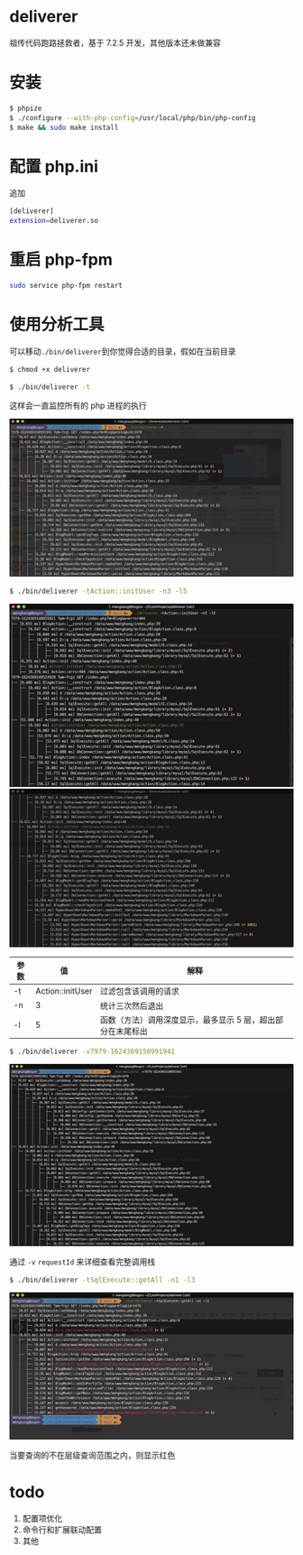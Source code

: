# deliverer
祖传代码跑路拯救者，基于 7.2.5 开发，其他版本还未做兼容
# 安装
```bash
$ phpize
$ ./configure --with-php-config=/usr/local/php/bin/php-config
$ make && sudo make install
```
# 配置 php.ini
追加
```bash
[deliverer]
extension=deliverer.so
```
# 重启 php-fpm
```bash
sudo service php-fpm restart
```

# 使用分析工具
可以移动`./bin/deliverer`到你觉得合适的目录，假如在当前目录
```bash
$ chmod +x deliverer
```
```bash
$ ./bin/deliverer -t
```
这样会一直监控所有的 php 进程的执行

![demo](doc/img/0.jpg)

```bash
$ ./bin/deliverer -tAction::initUser -n3 -l5
```

![demo](doc/img/1.jpg)
![demo](doc/img/1.1.jpg)


参数 | 值 | 解释
-----|-----|-----
-t | Action::initUser | 过滤包含该调用的请求
-n | 3 | 统计三次然后退出
-l | 5 | 函数（方法）调用深度显示，最多显示 5 层，超出部分在末尾标出


```bash
$ ./bin/deliverer -v7979-1624369150991941
```

![demo](doc/img/2.jpg)

通过 `-v` `requestId` 来详细查看完整调用栈

```bash
$ ./bin/deliverer -tSqlExecute::getAll -n1 -l3
```

![demo](doc/img/3.jpg)

当要查询的不在层级查询范围之内，则显示红色

# todo

1. 配置项优化
2. 命令行和扩展联动配置
2. 其他